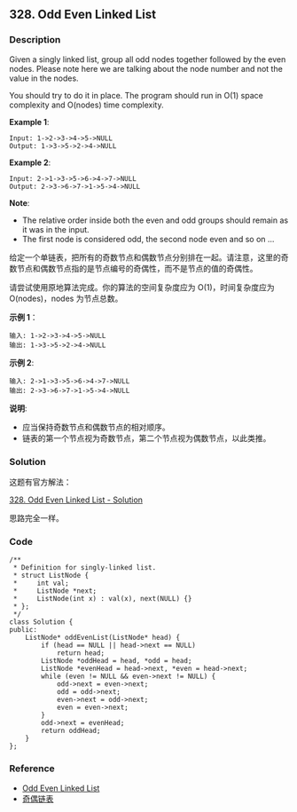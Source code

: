 ## 328. Odd Even Linked List

### Description

Given a singly linked list, group all odd nodes together followed by the even nodes. Please note here we are talking about the node number and not the value in the nodes.

You should try to do it in place. The program should run in O(1) space complexity and O(nodes) time complexity.

**Example 1**:

```
Input: 1->2->3->4->5->NULL
Output: 1->3->5->2->4->NULL
```

**Example 2**:

```
Input: 2->1->3->5->6->4->7->NULL
Output: 2->3->6->7->1->5->4->NULL
```

**Note**:

- The relative order inside both the even and odd groups should remain as it was in the input.
- The first node is considered odd, the second node even and so on ...

给定一个单链表，把所有的奇数节点和偶数节点分别排在一起。请注意，这里的奇数节点和偶数节点指的是节点编号的奇偶性，而不是节点的值的奇偶性。

请尝试使用原地算法完成。你的算法的空间复杂度应为 O(1)，时间复杂度应为 O(nodes)，nodes 为节点总数。

**示例 1**：

```
输入: 1->2->3->4->5->NULL
输出: 1->3->5->2->4->NULL
```

**示例 2**:

```
输入: 2->1->3->5->6->4->7->NULL 
输出: 2->3->6->7->1->5->4->NULL
```

**说明**:

- 应当保持奇数节点和偶数节点的相对顺序。
- 链表的第一个节点视为奇数节点，第二个节点视为偶数节点，以此类推。

### Solution

这题有官方解法：

[328. Odd Even Linked List - Solution](https://leetcode.com/problems/odd-even-linked-list/solution/)

思路完全一样。

### Code

```
/**
 * Definition for singly-linked list.
 * struct ListNode {
 *     int val;
 *     ListNode *next;
 *     ListNode(int x) : val(x), next(NULL) {}
 * };
 */
class Solution {
public:
    ListNode* oddEvenList(ListNode* head) {
        if (head == NULL || head->next == NULL)
            return head;
        ListNode *oddHead = head, *odd = head;
        ListNode *evenHead = head->next, *even = head->next;
        while (even != NULL && even->next != NULL) {
            odd->next = even->next;
            odd = odd->next;
            even->next = odd->next;
            even = even->next;
        }
        odd->next = evenHead;
        return oddHead;
    }
};
```

### Reference

- [Odd Even Linked List](https://leetcode.com/problems/odd-even-linked-list/description/)
- [奇偶链表](https://leetcode-cn.com/problems/odd-even-linked-list/description/)